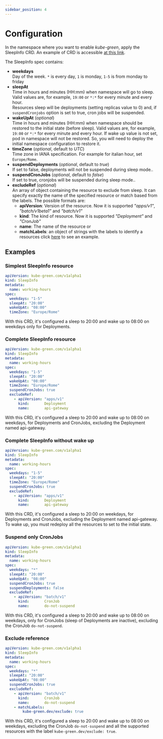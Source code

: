 ```yaml
---
sidebar_position: 4
---
```


# Configuration

In the namespace where you want to enable *kube-green*, apply the SleepInfo CRD.
An example of CRD is accessible [at this link](https://github.com/kube-green/kube-green/blob/main/testdata/working-hours.yml).

The SleepInfo spec contains:

* **weekdays**  
Day of the week. `*` is every day, `1` is monday, `1-5` is from monday to friday
* **sleepAt**  
Time in hours and minutes (HH:mm) when namespace will go to sleep. Valid values are, for example, `19:00` or `*:*` for every minute and every hour.  
Resources sleep will be deployments (setting replicas value to 0) and, if `suspendCronjobs` option is set to true, cron jobs will be suspended.
* **wakeUpAt** (*optional*)  
Time in hours and minutes (HH:mm) when namespace should be restored to the initial state (before sleep). Valid values are, for example, `19:00` or `*:*` for every minute and every hour. If wake up value is not set, pod in namespace will not be restored. So, you will need to deploy the initial namespace configuration to restore it.
* **timeZone** (*optional*, default to *UTC*)  
Time zone in IANA specification. For example for italian hour, set `Europe/Rome`.
* **suspendDeployments** (*optional*, default to *true*)  
If set to false, deployments will not be suspended during sleep mode..
* **suspendCronJobs** (*optional*, default to *false*)  
If set to true, cronjobs will be suspended during sleep mode..
* **excludeRef** (*optional*)  
An array of object containing the resource to exclude from sleep. It can specify exactly the name of the specified resource or match based from the labels. The possible formats are:
  * **apiVersion**: Version of the resource. Now it is supported *"apps/v1"*, *"batch/v1beta1"* and *"batch/v1"*
  * **kind**: The kind of resource. Now it is supported *"Deployment"* and *"CronJob"*
  * **name**: The name of the resource
or
  * **matchLabels**: an object of strings with the labels to identify a resources
click [here](#exclude-reference) to see an example.

## Examples

### Simplest SleepInfo resource

```yaml
apiVersion: kube-green.com/v1alpha1
kind: SleepInfo
metadata:
  name: working-hours
spec:
  weekdays: "1-5"
  sleepAt: "20:00"
  wakeUpAt: "08:00"
  timeZone: "Europe/Rome"
```

With this CRD, it's configured a sleep to 20:00 and wake up to 08:00 on weekdays only for Deployments.

### Complete SleepInfo resource

```yaml
apiVersion: kube-green.com/v1alpha1
kind: SleepInfo
metadata:
  name: working-hours
spec:
  weekdays: "1-5"
  sleepAt: "20:00"
  wakeUpAt: "08:00"
  timeZone: "Europe/Rome"
  suspendCronJobs: true
  excludeRef:
    - apiVersion: "apps/v1"
      kind:       Deployment
      name:       api-gateway
```

With this CRD, it's configured a sleep to 20:00 and wake up to 08:00 on weekdays, for Deployments and CronJobs, excluding the Deployment named api-gateway.

### Complete SleepInfo without wake up

```yaml
apiVersion: kube-green.com/v1alpha1
kind: SleepInfo
metadata:
  name: working-hours
spec:
  weekdays: "1-5"
  sleepAt: "20:00"
  timeZone: "Europe/Rome"
  suspendCronJobs: true
  excludeRef:
    - apiVersion: "apps/v1"
      kind:       Deployment
      name:       api-gateway
```

With this CRD, it's configured a sleep to 20:00 on weekdays, for Deployments and CronJobs, excluding the Deployment named api-gateway. To wake up, you must redeploy all the resources to set to the initial state.

### Suspend only CronJobs

```yaml
apiVersion: kube-green.com/v1alpha1
kind: SleepInfo
metadata:
  name: working-hours
spec:
  weekdays: "*"
  sleepAt: "20:00"
  wakeUpAt: "08:00"
  suspendCronJobs: true
  suspendDeployments: false
  excludeRef:
    - apiVersion: "batch/v1"
      kind:       CronJob
      name:       do-not-suspend
```

With this CRD, it's configured a sleep to 20:00 and wake up to 08:00 on weekdays, only for CronJobs (sleep of Deployments are inactive), excluding the CronJob `do-not-suspend`.

### Exclude reference

```yaml
apiVersion: kube-green.com/v1alpha1
kind: SleepInfo
metadata:
  name: working-hours
spec:
  weekdays: "*"
  sleepAt: "20:00"
  wakeUpAt: "08:00"
  suspendCronJobs: true
  excludeRef:
    - apiVersion: "batch/v1"
      kind:       CronJob
      name:       do-not-suspend
    - matchLabels: 
        kube-green.dev/exclude: true
```

With this CRD, it's configured a sleep to 20:00 and wake up to 08:00 on weekdays, excluding the CronJob `do-not-suspend` and all the supported resources with the label `kube-green.dev/exclude: true`.
